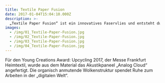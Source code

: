 ```yaml
---
title: Textile Paper Fusion
date: 2017-01-04T15:04:10.000Z
description: >-
  „Textile Paper Fusion“ ist ein innovatives Faservlies und entsteht durch eine analoge Variante der generativen Gestaltung; statt Algorithmen füttert hier „Papiermüll“ den Designprozess. Das Faservlies setzt sich aus den Materialien recyceltes Papier und Baumwolle zusammen. Als Zellstoff wird in einem Aktenvernichter geschreddertes Papier genutzt und mit textilen Faserabfällen des Rotorspinnverfahrens aus der Spinnerei der Hochschule Niederrhein kombiniert. Das entstehende Produkt bildet eine Symbiose aus den faserverwandten Ausgangsmaterialien Papier und Baumwolle. Die durch den handwerklichen Vorgang des Schöpfens gewonnenen „Flächen“ besitzen eine völlig neue Optik und Haptik. Zusätzliche Färbungen in Form von Aquarelleffekten werden durch Zugabe von Farbresten aus Druckerpatronen erreicht. So entsteht durch das Upcycling von scheinbar wertlosen Resten ein nachhaltiges, textiles Designkonzept.
images: 
  - /img/01_Textile-Paper-Fusion.jpg
  - /img/02_Textile-Paper-Fusion.jpg
  - /img/03_Textile-Paper-Fusion.jpg
  - /img/04_Textile-Paper-Fusion.jpg
---
```


Für den Young Creations Award: Upcycling 2017, der Messe Frankfurt Heimtextil, wurde aus dem Material das Akustikpaneel „Analog Cloud“ angefertigt. Die organisch anmutende Wolkenstruktur spendet Ruhe zum Arbeiten in der „digitalen Welt“. 

